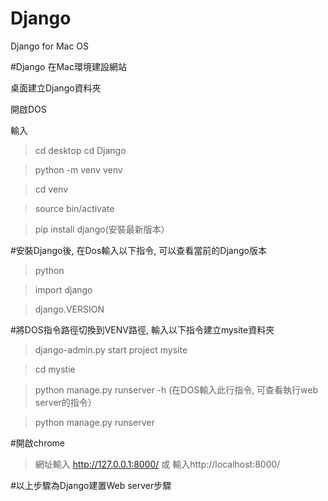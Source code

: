 # Django
Django for Mac OS

#Django 在Mac環境建設網站


桌面建立Django資料夾

開啟DOS

輸入 

>cd desktop cd Django

>python -m venv venv

>cd venv


>source bin/activate

>pip install django(安裝最新版本）


#安裝Django後, 在Dos輸入以下指令, 可以查看當前的Django版本

>python

>import django

>django.VERSION



#將DOS指令路徑切換到VENV路徑, 輸入以下指令建立mysite資料夾

>django-admin.py start project mysite

>cd mystie

>python manage.py runserver -h (在DOS輸入此行指令, 可查看執行web server的指令）

>python manage.py runserver

#開啟chrome

>網址輸入 http://127.0.0.1:8000/   或    輸入http://localhost:8000/

#以上步驟為Django建置Web server步驟
